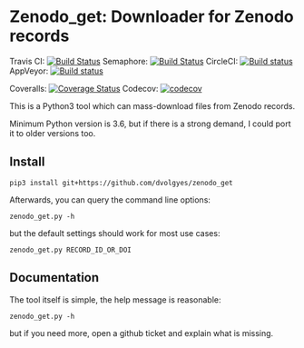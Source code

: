 Zenodo_get: Downloader for Zenodo records
=========================================
Travis CI: [![Build Status](https://travis-ci.org/dvolgyes/zenodo_get.svg?branch=master)](https://travis-ci.org/dvolgyes/zenodo_get)
Semaphore: [![Build Status](https://semaphoreci.com/api/v1/dvolgyes/zenodo_get/branches/master/badge.svg)](https://semaphoreci.com/dvolgyes/zenodo_get)
CircleCI: [![Build status](https://circleci.com/gh/dvolgyes/zenodo_get.svg?style=svg)](https://circleci.com/gh/dvolgyes/zenodo_get)
AppVeyor: [![Build status](https://ci.appveyor.com/api/projects/status/f6hw96rhdl104ch9?svg=true)](https://ci.appveyor.com/project/dvolgyes/zenodo-get)

Coveralls: [![Coverage Status](https://img.shields.io/coveralls/github/dvolgyes/zenodo_get/master.svg)](https://coveralls.io/github/dvolgyes/zenodo_get?branch=master)
Codecov: [![codecov](https://codecov.io/gh/dvolgyes/zenodo_get/branch/master/graph/badge.svg)](https://codecov.io/gh/dvolgyes/zenodo_get)

This is a Python3 tool which can mass-download files from Zenodo records.

Minimum Python version is 3.6, but if there is a strong demand, I could port it to older versions too.


Install
-------

```
pip3 install git+https://github.com/dvolgyes/zenodo_get
```

Afterwards, you can query the command line options:
```
zenodo_get.py -h
```

but the default settings should work for most use cases:
```
zenodo_get.py RECORD_ID_OR_DOI
```


Documentation
-------------
The tool itself is simple, the help message is reasonable:

```
zenodo_get.py -h
```

but if you need more, open a github ticket and explain what is missing.
